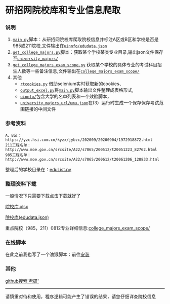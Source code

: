 # 研招网院校库和专业信息爬取

### 说明

1. [`main.py`](main.py)脚本：从研招网院校库爬取院校信息并标注A区或B区和学校是否是985或211院校,文件输出在[`uinnfo/edudata.json`](uinnfo/edudata.json)
2. [`get_college_majors.py`](get_college_majors.py)脚本：获取某个学校某类专业目录,输出json文件保存至[`university_majors/`](university_majors/)
3. [`get_college_majors_exam_scope.py`](get_college_majors_exam_scope.py)
   获取某个学校的具体专业的考试科目招生人数等一些备注信息,文件输出在[`college_majors_exam_scope/`](college_majors_exam_scope/)
4. 其他
    - [`rtcookies.py`](rtcookies.py) 借助selenium实时获取新的cookies、
    - [`output_excel.py`](output_to_excel/yxk.py)将[`main.py`](main.py)脚本输出文件整理成表格形式,
    - [`uinnfo/`](uinnfo/)包含大学的名单列表和一个效验脚本，
    - [`university_majors_url/umu.json`](university_majors_url/umu.json)在(3）运行时生成一个保存保存考试范围链接的中间文件

### 参考资料

```angular2html
A、B区：https://yzc.hsi.com.cn/kyzx/jybzc/202009/20200904/1972918872.html
211工程名单：http://www.moe.gov.cn/srcsite/A22/s7065/200512/t20051223_82762.html
985工程名单：http://www.moe.gov.cn/srcsite/A22/s7065/200612/t20061206_128833.html
```

整理后的学校目录在：[eduList.py](uinnfo/eduList.py)

### 整理资料下载

一般情况下只需要下载点击下载就好了

[院校库.xlsx](documentation/院校库.xlsx)

[院校库(edudata.json)](documentation/edudata.json)

重点院校（985，211）0812专业详细信息:[college_majors_exam_scope/](college_majors_exam_scope/)

### 在线脚本

在此之前我也写了一个油猴脚本：前往[安装](https://greasyfork.org/zh-CN/scripts/423952)

### 其他

[github搜索'考研'](https://github.com/search?q=%E8%80%83%E7%A0%94)

---
请慎重对待和使用，程序逻辑可能产生了错误的结果，请您仔细详查院校信息

